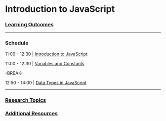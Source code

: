 # Introduction to JavaScript

### [Learning Outcomes](./learning-outcomes.md)
---
### Schedule   

11:00 - 12:30 | [Introduction to JavaScript](./intro-to-js.md)

11:00 - 12:30 | [Variables and Constants](./variables-and-constants.md)

-BREAK-    

12:50 - 14:00 | [Data Types in JavaScript](./data-types.md)    

---
### [Research Topics](./research-topics.md) 

### [Additional Resources](./resources.md) 

